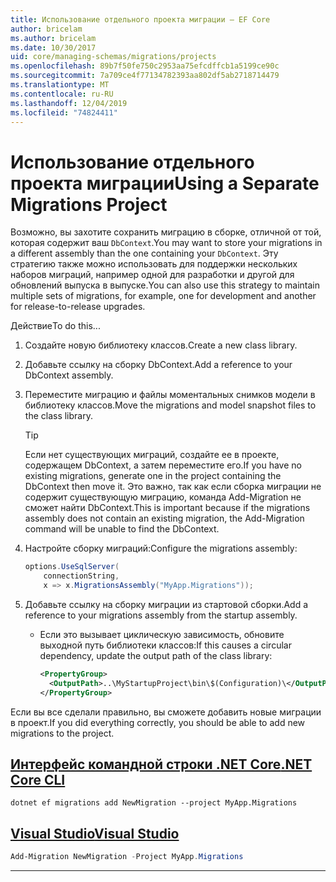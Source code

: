 ```yaml
---
title: Использование отдельного проекта миграции — EF Core
author: bricelam
ms.author: bricelam
ms.date: 10/30/2017
uid: core/managing-schemas/migrations/projects
ms.openlocfilehash: 89b7f50fe750c2953aa75efcdffcb1a5199ce90c
ms.sourcegitcommit: 7a709ce4f77134782393aa802df5ab2718714479
ms.translationtype: MT
ms.contentlocale: ru-RU
ms.lasthandoff: 12/04/2019
ms.locfileid: "74824411"
---
```

# <a name="using-a-separate-migrations-project"></a><span data-ttu-id="dbb8c-102">Использование отдельного проекта миграции</span><span class="sxs-lookup"><span data-stu-id="dbb8c-102">Using a Separate Migrations Project</span></span>

<span data-ttu-id="dbb8c-103">Возможно, вы захотите сохранить миграцию в сборке, отличной от той, которая содержит ваш `DbContext`.</span><span class="sxs-lookup"><span data-stu-id="dbb8c-103">You may want to store your migrations in a different assembly than the one containing your `DbContext`.</span></span> <span data-ttu-id="dbb8c-104">Эту стратегию также можно использовать для поддержки нескольких наборов миграций, например одной для разработки и другой для обновлений выпуска в выпуске.</span><span class="sxs-lookup"><span data-stu-id="dbb8c-104">You can also use this strategy to maintain multiple sets of migrations, for example, one for development and another for release-to-release upgrades.</span></span>

<span data-ttu-id="dbb8c-105">Действие</span><span class="sxs-lookup"><span data-stu-id="dbb8c-105">To do this...</span></span>

1. <span data-ttu-id="dbb8c-106">Создайте новую библиотеку классов.</span><span class="sxs-lookup"><span data-stu-id="dbb8c-106">Create a new class library.</span></span>

2. <span data-ttu-id="dbb8c-107">Добавьте ссылку на сборку DbContext.</span><span class="sxs-lookup"><span data-stu-id="dbb8c-107">Add a reference to your DbContext assembly.</span></span>

3. <span data-ttu-id="dbb8c-108">Переместите миграцию и файлы моментальных снимков модели в библиотеку классов.</span><span class="sxs-lookup"><span data-stu-id="dbb8c-108">Move the migrations and model snapshot files to the class library.</span></span>
   > [!TIP]
   > <span data-ttu-id="dbb8c-109">Если нет существующих миграций, создайте ее в проекте, содержащем DbContext, а затем переместите его.</span><span class="sxs-lookup"><span data-stu-id="dbb8c-109">If you have no existing migrations, generate one in the project containing the DbContext then move it.</span></span>
   > <span data-ttu-id="dbb8c-110">Это важно, так как если сборка миграции не содержит существующую миграцию, команда Add-Migration не сможет найти DbContext.</span><span class="sxs-lookup"><span data-stu-id="dbb8c-110">This is important because if the migrations assembly does not contain an existing migration, the Add-Migration command will be unable to find the DbContext.</span></span>

4. <span data-ttu-id="dbb8c-111">Настройте сборку миграций:</span><span class="sxs-lookup"><span data-stu-id="dbb8c-111">Configure the migrations assembly:</span></span>

   ``` csharp
   options.UseSqlServer(
       connectionString,
       x => x.MigrationsAssembly("MyApp.Migrations"));
   ```

5. <span data-ttu-id="dbb8c-112">Добавьте ссылку на сборку миграции из стартовой сборки.</span><span class="sxs-lookup"><span data-stu-id="dbb8c-112">Add a reference to your migrations assembly from the startup assembly.</span></span>
   * <span data-ttu-id="dbb8c-113">Если это вызывает циклическую зависимость, обновите выходной путь библиотеки классов:</span><span class="sxs-lookup"><span data-stu-id="dbb8c-113">If this causes a circular dependency, update the output path of the class library:</span></span>

     ``` xml
     <PropertyGroup>
       <OutputPath>..\MyStartupProject\bin\$(Configuration)\</OutputPath>
     </PropertyGroup>
     ```

<span data-ttu-id="dbb8c-114">Если вы все сделали правильно, вы сможете добавить новые миграции в проект.</span><span class="sxs-lookup"><span data-stu-id="dbb8c-114">If you did everything correctly, you should be able to add new migrations to the project.</span></span>

## <a name="net-core-clitabdotnet-core-cli"></a>[<span data-ttu-id="dbb8c-115">Интерфейс командной строки .NET Core</span><span class="sxs-lookup"><span data-stu-id="dbb8c-115">.NET Core CLI</span></span>](#tab/dotnet-core-cli)

```dotnetcli
dotnet ef migrations add NewMigration --project MyApp.Migrations
```

## <a name="visual-studiotabvs"></a>[<span data-ttu-id="dbb8c-116">Visual Studio</span><span class="sxs-lookup"><span data-stu-id="dbb8c-116">Visual Studio</span></span>](#tab/vs)

``` powershell
Add-Migration NewMigration -Project MyApp.Migrations
```

***
